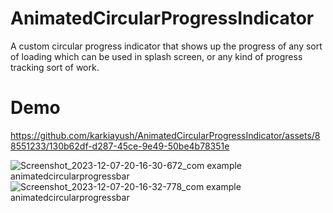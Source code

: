 # AnimatedCircularProgressIndicator
A custom circular progress indicator that shows up the progress of any sort of loading which can be used in splash screen, or any kind of progress tracking sort of work.


# Demo
https://github.com/karkiayush/AnimatedCircularProgressIndicator/assets/88551233/130b62df-d287-45ce-9e49-50be4b78351e

![Screenshot_2023-12-07-20-16-30-672_com example animatedcircularprogressbar](https://github.com/karkiayush/AnimatedCircularProgressIndicator/assets/88551233/33253343-6d56-4108-b354-1eddb92bce1f)
![Screenshot_2023-12-07-20-16-32-778_com example animatedcircularprogressbar](https://github.com/karkiayush/AnimatedCircularProgressIndicator/assets/88551233/d030faa3-d392-4b24-a795-f92d47e9b1a3)
